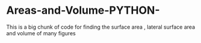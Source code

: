 # Areas-and-Volume-PYTHON-
This is a big chunk of code for finding the surface area , lateral surface area and volume of many figures 

